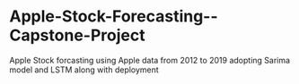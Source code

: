 # Apple-Stock-Forecasting--Capstone-Project
Apple Stock forcasting using Apple data from 2012 to 2019 adopting Sarima model and LSTM along with deployment

